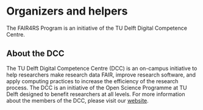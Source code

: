 # Organizers and helpers

The FAIR4RS Program is an initiative of the TU Delft Digital Competence Centre.

## About the DCC

The TU Delft Digital Competence Centre (DCC) is an on-campus initiative to help researchers make research data FAIR, improve research software, and apply computing practices to increase the efficiency of the research process. The DCC is an initiative of the Open Science Programme at TU Delft designed to benefit researchers at all levels. For more information about the members of the DCC, please visit our [website](https://www.tudelft.nl/en/library/library-for-researchers/library-for-researchers/setting-up-research/dcc/contact).

